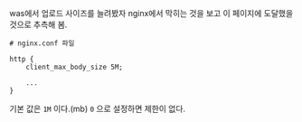 
was에서 업로드 사이즈를 늘려봤자 nginx에서 막히는 것을 보고 이 페이지에 도달했을 것으로 추측해 봄.

```
# nginx.conf 파일

http {
    client_max_body_size 5M;

    ...
}
```

기본 값은 `1M` 이다.(mb)
`0` 으로 설정하면 제한이 없다.